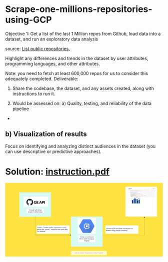 # Scrape-one-millions-repositories-using-GCP



Objective 1:
Get a list of the last 1 Million repos from Github, load data into a dataset, and run
an exploratory data analysis

source: [List public repositories.](https://docs.github.com/en/rest/repos/repos?apiVersion=2022-11-28#list-public-repositories)

Highlight any differences and trends in the dataset by user attributes, programming
languages, and other attributes.

Note: you need to fetch at least 600,000 repos for us to consider this adequately
completed.
Deliverable:

1) Share the codebase, the dataset, and any assets created, along with
instructions to run it.

3) Would be assessed on:
a) Quality, testing, and reliability of the data pipeline
-
 
b) Visualization of results
-
Focus on identifying and analyzing distinct audiences in the
dataset (you can use descriptive or predictive approaches).

# Solution: [instruction.pdf](https://github.com/MuhammadMudassirRaza12345/Scrape-one-millions-repositories-using-GCP/blob/main/instruction.pdf)

<img src="https://github.com/MuhammadMudassirRaza12345/Scrape-one-millions-repositories-using-GCP/blob/main/Github-public%20repos.png">
<!-- https://github.com/MuhammadMudassirRaza12345/Scrape-one-millions-repositories-using-GCP/blob/main/Github-public%20repos.png -->
